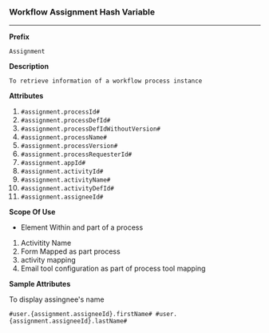 ### Workflow Assignment Hash Variable


---
 **Prefix**  
 ```
 Assignment
 ```
 **Description**  
 ```
 To retrieve information of a workflow process instance 
 ```
 **Attributes** 

 1.   `#assignment.processId#`
 2.   `#assignment.processDefId#` 
 3.   `#assignment.processDefIdWithoutVersion#` 
 4.   `#assignment.processName#` 
 5.   `#assignment.processVersion#` 
 6.   `#assignment.processRequesterId#` 
 7.   `#assignment.appId#` 
 8.   `#assignment.activityId#` 
 9.   `#assignment.activityName#` 
 10.  `#assignment.activityDefId#` 
 11.  `#assignment.assigneeId#` 

 **Scope Of Use** 
 
 - Element Within and part of a process
 1. Activitity Name 
 2. Form Mapped as part process  
 3. activity mapping 
 4. Email tool configuration as part of process tool mapping 
 
 **Sample Attributes** 
 
To display assingnee's name 
```
#user.{assignment.assigneeId}.firstName# #user.{assignment.assigneeId}.lastName#
```
